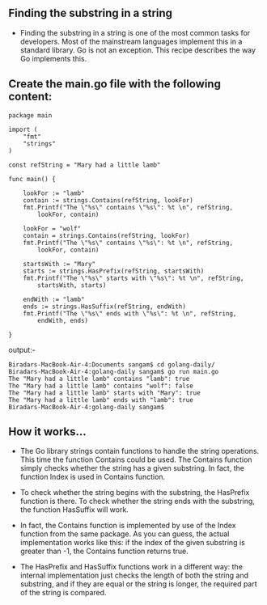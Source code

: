 ## Finding the substring in a string

- Finding the substring in a string is one of the most common tasks for developers. Most of the mainstream languages implement this in a standard library. Go is not an exception. This recipe describes the way Go implements this.


## Create the main.go file with the following content:
```
package main

import (
	"fmt"
	"strings"
)

const refString = "Mary had a little lamb"

func main() {

	lookFor := "lamb"
	contain := strings.Contains(refString, lookFor)
	fmt.Printf("The \"%s\" contains \"%s\": %t \n", refString,
		lookFor, contain)

	lookFor = "wolf"
	contain = strings.Contains(refString, lookFor)
	fmt.Printf("The \"%s\" contains \"%s\": %t \n", refString,
		lookFor, contain)

	startsWith := "Mary"
	starts := strings.HasPrefix(refString, startsWith)
	fmt.Printf("The \"%s\" starts with \"%s\": %t \n", refString,
		startsWith, starts)

	endWith := "lamb"
	ends := strings.HasSuffix(refString, endWith)
	fmt.Printf("The \"%s\" ends with \"%s\": %t \n", refString,
		endWith, ends)

}
```
output:- 
```
Biradars-MacBook-Air-4:Documents sangam$ cd golang-daily/
Biradars-MacBook-Air-4:golang-daily sangam$ go run main.go
The "Mary had a little lamb" contains "lamb": true 
The "Mary had a little lamb" contains "wolf": false 
The "Mary had a little lamb" starts with "Mary": true 
The "Mary had a little lamb" ends with "lamb": true 
Biradars-MacBook-Air-4:golang-daily sangam$ 
```

## How it works...

- The Go library strings contain functions to handle the string operations. This time the function Contains could be used. The Contains function simply checks whether the string has a given substring. In fact, the function Index is used in Contains function.

- To check whether the string begins with the substring, the HasPrefix function is there. To check whether the string ends with the substring, the function HasSuffix will work.

- In fact, the Contains function is implemented by use of the Index function from the same package. As you can guess, the actual implementation works like this: if the index of the given substring is greater than -1, the Contains function returns true. 

- The HasPrefix and HasSuffix functions work in a different way: the internal implementation just checks the length of both the string and substring, and if they are equal or the string is longer, the required part of the string is compared.
